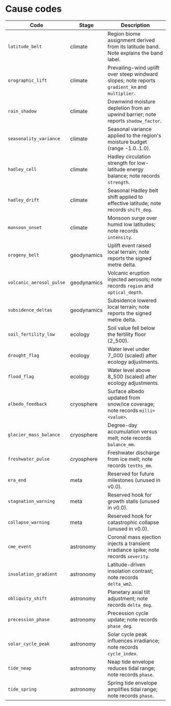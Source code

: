# Cause codes

| Code | Stage | Description |
| ---- | ----- | ----------- |
| `latitude_belt` | climate | Region biome assignment derived from its latitude band. Note explains the band label. |
| `orographic_lift` | climate | Prevailing-wind uplift over steep windward slopes; note reports `gradient_km` and `multiplier`. |
| `rain_shadow` | climate | Downwind moisture depletion from an upwind barrier; note reports `shadow_factor`. |
| `seasonality_variance` | climate | Seasonal variance applied to the region's moisture budget (range -1.0..1.0). |
| `hadley_cell` | climate | Hadley circulation strength for low-latitude energy balance; note records `strength`. |
| `hadley_drift` | climate | Seasonal Hadley belt shift applied to effective latitude; note records `shift_deg`. |
| `monsoon_onset` | climate | Monsoon surge over humid low latitudes; note records `intensity`. |
| `orogeny_belt` | geodynamics | Uplift event raised local terrain; note reports the signed metre delta. |
| `volcanic_aerosol_pulse` | geodynamics | Volcanic eruption injected aerosols; note records `region` and `optical_depth`. |
| `subsidence_deltas` | geodynamics | Subsidence lowered local terrain; note reports the signed metre delta. |
| `soil_fertility_low` | ecology | Soil value fell below the fertility floor (2_500). |
| `drought_flag` | ecology | Water level under 7_000 (scaled) after ecology adjustments. |
| `flood_flag` | ecology | Water level above 8_500 (scaled) after ecology adjustments. |
| `albedo_feedback` | cryosphere | Surface albedo updated from snow/ice coverage; note records `milli=<value>`. |
| `glacier_mass_balance` | cryosphere | Degree-day accumulation versus melt; note records `balance_mm`. |
| `freshwater_pulse` | cryosphere | Freshwater discharge from ice melt; note records `tenths_mm`. |
| `era_end` | meta | Reserved for future milestones (unused in v0.0). |
| `stagnation_warning` | meta | Reserved hook for growth stalls (unused in v0.0). |
| `collapse_warning` | meta | Reserved hook for catastrophic collapse (unused in v0.0). |
| `cme_event` | astronomy | Coronal mass ejection injects a transient irradiance spike; note records `severity`. |
| `insolation_gradient` | astronomy | Latitude-driven insolation contrast; note records `delta_wm2`. |
| `obliquity_shift` | astronomy | Planetary axial tilt adjustment; note records `delta_deg`. |
| `precession_phase` | astronomy | Precession cycle update; note records `phase_deg`. |
| `solar_cycle_peak` | astronomy | Solar cycle peak influences irradiance; note records `cycle_index`. |
| `tide_neap` | astronomy | Neap tide envelope reduces tidal range; note records `phase`. |
| `tide_spring` | astronomy | Spring tide envelope amplifies tidal range; note records `phase`. |
